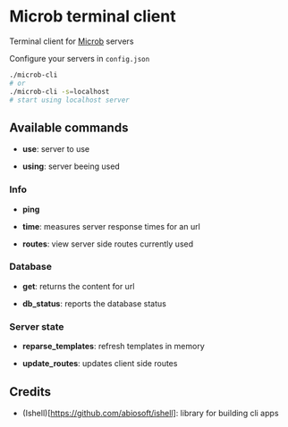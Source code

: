 # Microb terminal client

Terminal client for [Microb](https://github.com/synw/microb) servers

Configure your servers in `config.json`

   ```bash
./microb-cli
# or
./microb-cli -s=localhost
# start using localhost server
   ```

## Available commands

- **use**: server to use

- **using**: server beeing used

### Info

- **ping**

- **time**: measures server response times for an url

- **routes**: view server side routes currently used

### Database

- **get**: returns the content for url

- **db_status**: reports the database status

### Server state

- **reparse_templates**: refresh templates in memory

- **update_routes**: updates client side routes

Credits
-------

- (Ishell)[https://github.com/abiosoft/ishell]: library for building cli apps

